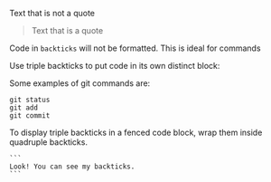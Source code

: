 Text that is not a quote

> Text that is a quote

Code in `backticks` will not be formatted. This is ideal for commands

Use triple backticks to put code in its own distinct block:

Some examples of git commands are:
```
git status
git add
git commit
```
To display triple backticks in a fenced code block, wrap them inside quadruple backticks.

````
```
Look! You can see my backticks.
```
````
